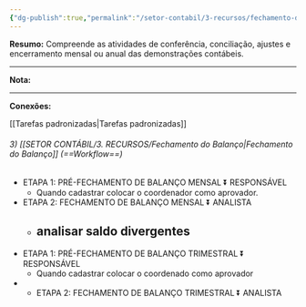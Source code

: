 ```yaml
---
{"dg-publish":true,"permalink":"/setor-contabil/3-recursos/fechamento-do-balanco/","dgPassFrontmatter":true,"created":"2025-06-16T11:48:14.105-03:00","updated":"2025-06-16T11:56:11.319-03:00"}
---
```



**Resumo:** 
Compreende as atividades de conferência, conciliação, ajustes e encerramento mensal ou anual das demonstrações contábeis.

---

**Nota:**

---

**Conexões:**

[[Tarefas padronizadas\|Tarefas padronizadas]]

###### 3) [[SETOR CONTÁBIL/3. RECURSOS/Fechamento do Balanço\|Fechamento do Balanço]]  (==Workflow==)

- ETAPA 1: PRÉ-FECHAMENTO DE BALANÇO MENSAL ⏬ RESPONSÁVEL
  - Quando cadastrar colocar  o coordenador como aprovador.
- ETAPA 2: FECHAMENTO DE BALANÇO MENSAL ⏬ ANALISTA
  - analisar saldo divergentes
    -
- ETAPA 1: PRÉ-FECHAMENTO DE BALANÇO TRIMESTRAL  ⏬ RESPONSÁVEL
  - Quando cadastrar colocar o coordenado como aprovador
- - ETAPA 2: FECHAMENTO DE BALANÇO TRIMESTRAL ⏬ ANALISTA